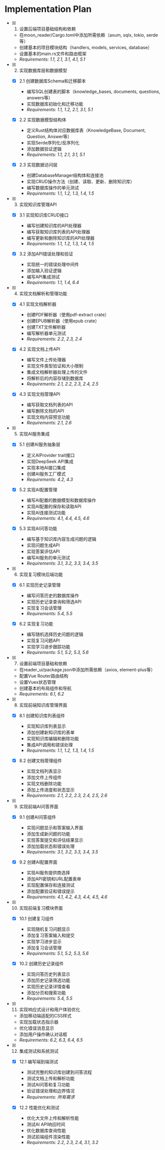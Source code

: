 # Implementation Plan

- [x] 1. 设置后端项目基础结构和依赖
  - 在moon_reader/Cargo.toml中添加所需依赖（axum, sqlx, tokio, serde等）
  - 创建基本的项目模块结构（handlers, models, services, database）
  - 设置基本的main.rs文件和路由框架
  - _Requirements: 1.1, 2.1, 3.1, 4.1, 5.1_

- [x] 2. 实现数据库层和数据模型
  - [x] 2.1 创建数据库Schema和迁移脚本
    - 编写SQL创建表的脚本（knowledge_bases, documents, questions, answers等）
    - 实现数据库初始化和迁移功能
    - _Requirements: 1.1, 1.2, 2.1, 3.1, 5.1_

  - [x] 2.2 实现数据模型结构体
    - 定义Rust结构体对应数据库表（KnowledgeBase, Document, Question, Answer等）
    - 实现Serde序列化/反序列化
    - 添加数据验证逻辑
    - _Requirements: 1.1, 2.1, 3.1, 5.1_

  - [x] 2.3 实现数据访问层
    - 创建DatabaseManager结构体和连接池
    - 实现CRUD操作方法（创建、读取、更新、删除知识库）
    - 编写数据库操作的单元测试
    - _Requirements: 1.1, 1.2, 1.3, 1.4, 1.5_

- [x] 3. 实现知识库管理API
  - [x] 3.1 实现知识库CRUD接口
    - 编写创建知识库的API处理器
    - 编写获取知识库列表的API处理器
    - 编写更新和删除知识库的API处理器
    - _Requirements: 1.1, 1.2, 1.3, 1.4, 1.5_

  - [x] 3.2 添加API错误处理和验证
    - 实现统一的错误处理中间件
    - 添加输入验证逻辑
    - 编写API集成测试
    - _Requirements: 1.1, 1.4, 6.4_

- [x] 4. 实现文档解析和管理功能
  - [x] 4.1 实现文档解析器
    - 创建PDF解析器（使用pdf-extract crate）
    - 创建EPUB解析器（使用epub crate）
    - 创建TXT文件解析器
    - 编写解析器单元测试
    - _Requirements: 2.2, 2.3, 2.4_

  - [x] 4.2 实现文档上传API
    - 编写文件上传处理器
    - 实现文件类型验证和大小限制
    - 集成文档解析器处理上传的文件
    - 将解析后的内容存储到数据库
    - _Requirements: 2.1, 2.2, 2.3, 2.4, 2.5_

  - [x] 4.3 实现文档管理API
    - 编写获取文档列表的API
    - 编写删除文档的API
    - 实现文档内容预览功能
    - _Requirements: 2.1, 2.6_

- [x] 5. 实现AI服务集成
  - [x] 5.1 创建AI服务抽象层
    - 定义AIProvider trait接口
    - 实现DeepSeek API集成
    - 实现本地AI接口集成
    - 创建AI服务工厂模式
    - _Requirements: 4.2, 4.3_

  - [x] 5.2 实现AI配置管理
    - 编写AI配置的数据模型和数据库操作
    - 实现AI配置的保存和读取API
    - 实现AI连接测试功能
    - _Requirements: 4.1, 4.4, 4.5, 4.6_

  - [x] 5.3 实现AI问答功能
    - 编写基于知识库内容生成问题的逻辑
    - 实现问题生成API
    - 实现答案评估API
    - 编写AI服务的单元测试
    - _Requirements: 3.1, 3.2, 3.3, 3.4, 3.5_

- [x] 6. 实现复习模块后端功能
  - [x] 6.1 实现历史记录管理
    - 编写问答历史的数据库操作
    - 实现历史记录查询和筛选API
    - 实现复习会话管理
    - _Requirements: 5.4, 5.5_

  - [x] 6.2 实现复习功能
    - 编写随机选择历史问题的逻辑
    - 实现复习问题API
    - 实现学习进步跟踪功能
    - _Requirements: 5.1, 5.2, 5.3, 5.6_

- [x] 7. 设置前端项目基础和依赖
  - 在reader_ui/package.json中添加所需依赖（axios, element-plus等）
  - 配置Vue Router路由结构
  - 设置Vuex状态管理
  - 创建基本的布局组件和导航
  - _Requirements: 6.1, 6.2_

- [x] 8. 实现前端知识库管理界面
  - [x] 8.1 创建知识库列表组件
    - 实现知识库列表显示
    - 添加创建新知识库的表单
    - 实现知识库编辑和删除功能
    - 集成API调用和错误处理
    - _Requirements: 1.1, 1.2, 1.3, 1.4, 1.5_

  - [x] 8.2 创建文档管理组件
    - 实现文档列表显示
    - 添加文件上传组件
    - 实现文档删除功能
    - 添加上传进度和状态显示
    - _Requirements: 2.1, 2.2, 2.3, 2.4, 2.5, 2.6_

- [x] 9. 实现前端AI问答界面
  - [x] 9.1 创建AI问答组件
    - 实现问题显示和答案输入界面
    - 添加生成新问题的功能
    - 实现答案提交和评估结果显示
    - 添加加载状态和错误处理
    - _Requirements: 3.1, 3.2, 3.3, 3.4, 3.5_

  - [x] 9.2 创建AI配置界面
    - 实现AI服务提供商选择
    - 添加API密钥和URL配置表单
    - 实现配置保存和连接测试
    - 添加配置验证和错误提示
    - _Requirements: 4.1, 4.2, 4.3, 4.4, 4.5, 4.6_

- [x] 10. 实现前端复习模块界面
  - [x] 10.1 创建复习组件
    - 实现随机复习问题显示
    - 添加复习答案输入和提交
    - 实现学习进步显示
    - 添加复习会话管理
    - _Requirements: 5.1, 5.2, 5.3, 5.6_

  - [x] 10.2 创建历史记录组件
    - 实现问答历史列表显示
    - 添加历史记录筛选功能
    - 实现历史记录详情查看
    - 添加分页和搜索功能
    - _Requirements: 5.4, 5.5_

- [x] 11. 实现响应式设计和用户体验优化
  - 添加移动端适配的CSS样式
  - 实现加载状态指示器
  - 优化错误消息显示
  - 添加用户操作确认对话框
  - _Requirements: 6.2, 6.3, 6.4, 6.5_

- [x] 12. 集成测试和系统测试
  - [x] 12.1 编写端到端测试
    - 测试完整的知识库创建到问答流程
    - 测试文档上传和解析功能
    - 测试AI问答和复习功能
    - 验证错误处理和边界情况
    - _Requirements: 所有需求_

  - [x] 12.2 性能优化和测试
    - 优化大文件上传和解析性能
    - 测试AI API响应时间
    - 优化数据库查询性能
    - 测试前端组件渲染性能
    - _Requirements: 2.2, 2.3, 2.4, 3.1, 3.2_